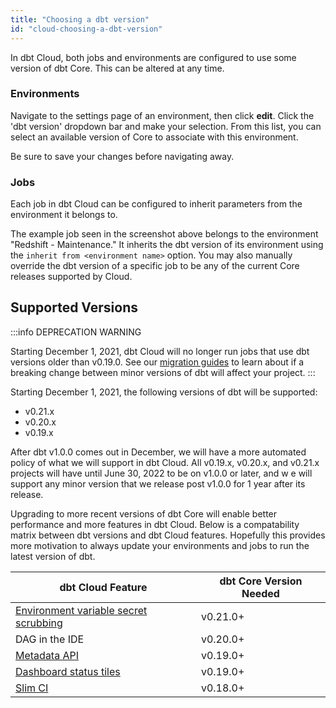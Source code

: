 ```yaml
---
title: "Choosing a dbt version"
id: "cloud-choosing-a-dbt-version"
---
```


In dbt Cloud, both jobs and environments are configured to use some version of dbt Core. This can be altered at any time.

### Environments

Navigate to the settings page of an environment, then click **edit**. Click the 'dbt version' dropdown bar and make your selection. From this list, you can select an available version of Core to associate with this environment.

<Lightbox src="/img/dbt-cloud-environment-parameters.png" title="settings of a dbt Cloud Environment"/>

Be sure to save your changes before navigating away.

### Jobs

Each job in dbt Cloud can be configured to inherit parameters from the environment it belongs to.

<Lightbox src="/img/dbt-cloud-job-parameters.png" title="settings of a dbt Cloud Job"/>

The example job seen in the screenshot above belongs to the environment "Redshift - Maintenance." It inherits the dbt version of its environment using the `inherit from <environment name>` option. You may also manually override the dbt version of a specific job to be any of the current Core releases supported by Cloud.

## Supported Versions
:::info DEPRECATION WARNING

Starting December 1, 2021, dbt Cloud will no longer run jobs that use dbt versions older than v0.19.0. See our [migration guides](/docs/guides/migration-guide/upgrading-to-0-20-0) to learn about if a breaking change between minor versions of dbt will affect your project.
:::


Starting December 1, 2021, the following versions of dbt will be supported:

 - v0.21.x
 - v0.20.x
 - v0.19.x

After dbt v1.0.0 comes out in December, we will have a more automated policy of what we will support in dbt Cloud. All v0.19.x, v0.20.x, and v0.21.x projects will have until June 30, 2022 to be on v1.0.0 or later, and w e will support any minor version that we release post v1.0.0 for 1 year after its release.

Upgrading to more recent versions of dbt Core will enable better performance and more features in dbt Cloud. Below is a compatability matrix between dbt versions and dbt Cloud features. Hopefully this provides more motivation to always update your environments and jobs to run the latest version of dbt.



| dbt Cloud Feature | dbt Core Version Needed |
| ------------- | -------------- |
| [Environment variable secret scrubbing](/docs/dbt-cloud/using-dbt-cloud/cloud-environment-variables#handling-secrets)| v0.21.0+ |
| DAG in the IDE | v0.20.0+|
| [Metadata API](/docs/dbt-cloud/dbt-cloud-api/metadata/metadata-overview.md) |v0.19.0+|
| [Dashboard status tiles](/docs/dbt-cloud/using-dbt-cloud/cloud-dashboard-status-tiles) | v0.19.0+ |
| [Slim CI](/docs/dbt-cloud/using-dbt-cloud/cloud-enabling-continuous-integration-with-github#slim-ci) | v0.18.0+ |